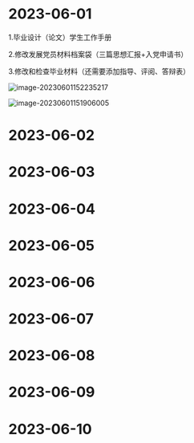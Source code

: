 # 2023-06-01

1.毕业设计（论文）学生工作手册

2.修改发展党员材料档案袋（三篇思想汇报+入党申请书）

3.修改和检查毕业材料（还需要添加指导、评阅、答辩表）

![image-20230601152235217](https://cdn.jsdelivr.net/gh/lsyhahaha/Mytypora/img/202306011522326.png)

![image-20230601151906005](https://cdn.jsdelivr.net/gh/lsyhahaha/Mytypora/img/202306011519193.png)

# 2023-06-02

# 2023-06-03

# 2023-06-04

# 2023-06-05

# 2023-06-06

# 2023-06-07

# 2023-06-08

# 2023-06-09

# 2023-06-10